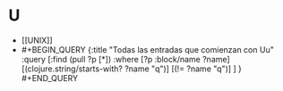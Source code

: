 # U
- [[UNIX]]
- #+BEGIN_QUERY
  {:title "Todas las entradas que comienzan con Uu"
   :query [:find (pull ?p [*])
           :where 
           [?p :block/name ?name]
  	 [(clojure.string/starts-with? ?name "q")]
       [(!= ?name "q")]
  	 ]
  }
  #+END_QUERY